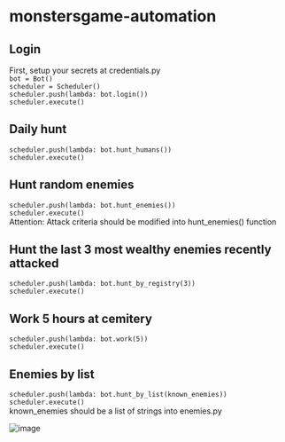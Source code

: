 # monstersgame-automation
## Login  
First, setup your secrets at credentials.py  
`bot = Bot()`  
`scheduler = Scheduler()`  
`scheduler.push(lambda: bot.login())`  
`scheduler.execute()`  
  
## Daily hunt  
`scheduler.push(lambda: bot.hunt_humans())`  
`scheduler.execute()`
  
## Hunt random enemies
`scheduler.push(lambda: bot.hunt_enemies())`  
`scheduler.execute()`  
Attention: Attack criteria should be modified into hunt_enemies() function  

## Hunt the last 3 most wealthy enemies recently attacked   
`scheduler.push(lambda: bot.hunt_by_registry(3))`  
`scheduler.execute()`  

## Work 5 hours at cemitery    
`scheduler.push(lambda: bot.work(5))`  
`scheduler.execute()`  

## Enemies by list    
`scheduler.push(lambda: bot.hunt_by_list(known_enemies))`  
`scheduler.execute()`  
known_enemies should be a list of strings into enemies.py

![image](https://user-images.githubusercontent.com/7329177/115079953-55877f80-9ed8-11eb-941e-57152824e4ae.png)


